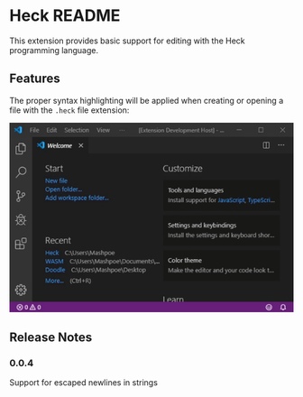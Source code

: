 # Heck README

This extension provides basic support for editing with the Heck programming language.

## Features

The proper syntax highlighting will be applied when creating or opening a file with the `.heck` file extension:

![Syntax Highlighting](images/demo.gif)

## Release Notes

### 0.0.4

Support for escaped newlines in strings